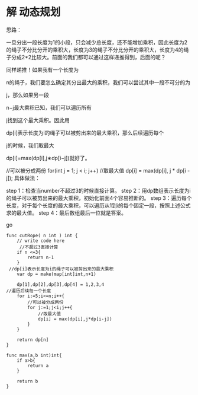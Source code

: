 





# 解 动态规划

思路：

一旦分出一段长度为1的小段，只会减少总长度，还不能增加乘积，因此长度为2的绳子不分比分开的乘积大，长度为3的绳子不分比分开的乘积大，长度为4的绳子分成2*2比较大。前面的我们都可以通过这样递推得到，后面的呢？

同样递推！如果我有一个长度为

n的绳子，我们要怎么确定其分出最大的乘积，我们可以尝试其中一段不可分的为

j，那么如果另一段

n−j最大乘积已知，我们可以遍历所有

j找到这个最大乘积。因此用

dp[i]表示长度为i的绳子可以被剪出来的最大乘积，那么后续遍历每个

j的时候，我们取最大

dp[i]=max(dp[i],j∗dp[i−j])就好了。

//可以被分成两份
for(int j = 1; j < i; j++)
    //取最大值
    dp[i] = max(dp[i], j * dp[i - j]);
具体做法：

step 1：检查当number不超过3的时候直接计算。
step 2：用dp数组表示长度为i的绳子可以被剪出来的最大乘积，初始化前面4个容易推断的。
step 3：遍历每个长度，对于每个长度的最大乘积，可以遍历从1到i的每个固定一段，按照上述公式求的最大值。
step 4：最后数组最后一位就是答案。


go
```
func cutRope( n int ) int {
    // write code here
	 //不超过3直接计算
    if n <=3{
        return n-1
    }
 //dp[i]表示长度为i的绳子可以被剪出来的最大乘积
    var dp = make(map[int]int,n+1)

    dp[1],dp[2],dp[3],dp[4] = 1,2,3,4
//遍历后续每一个长度
    for i:=5;i<=n;i++{
		//可以被分成两份
        for j:=1;j<i;j++{
			//取最大值
            dp[i] = max(dp[i],j*dp[i-j])
        }
    }

    return dp[n]
}

func max(a,b int)int{
    if a>b{
        return a
    }

    return b
}
```